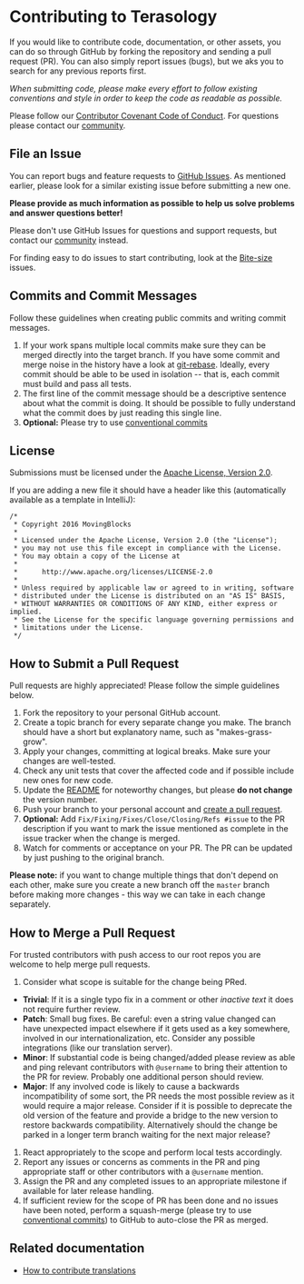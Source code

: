 Contributing to Terasology
==================================

If you would like to contribute code, documentation, or other assets, you can do so through GitHub by forking the repository and sending a pull request (PR). You can also simply report issues (bugs), but we aks you to search for any previous reports first.

*When submitting code, please make every effort to follow existing conventions and style in order to keep the code as readable as possible.*

Please follow our [Contributor Covenant Code of Conduct](CODE_OF_CONDUCT.md). For questions please contact our [community](/README.md#Community).

File an Issue
-------------
You can report bugs and feature requests to [GitHub Issues](https://github.com/MovingBlocks/TerasologyLauncher/issues). As mentioned earlier, please look for a similar existing issue before submitting a new one.

__Please provide as much information as possible to help us solve problems and answer questions better!__

Please don't use GitHub Issues for questions and support requests, but contact our [community](/README.md#Community) instead.

For finding easy to do issues to start contributing, look at the [Bite-size](https://github.com/MovingBlocks/TerasologyLauncher/labels/Bite-size) issues.

Commits and Commit Messages
---------------------------
Follow these guidelines when creating public commits and writing commit messages.

1. If your work spans multiple local commits make sure they can be merged directly into the target branch. If you have some commit and merge noise in the history have a look at [git-rebase](https://git-scm.com/docs/git-rebase). Ideally, every commit should be able to be used in isolation -- that is, each commit must build and pass all tests.
1. The first line of the commit message should be a descriptive sentence about what the commit is doing. It should be possible to fully understand what the commit does by just reading this single line. 
1. **Optional:** Please try to use [conventional commits](https://www.conventionalcommits.org/en/v1.0.0/)

License
-------
Submissions must be licensed under the [Apache License, Version 2.0](http://www.apache.org/licenses/LICENSE-2.0.html).

If you are adding a new file it should have a header like this (automatically available as a template in IntelliJ):
~~~
/*
 * Copyright 2016 MovingBlocks
 *
 * Licensed under the Apache License, Version 2.0 (the "License");
 * you may not use this file except in compliance with the License.
 * You may obtain a copy of the License at
 *
 *      http://www.apache.org/licenses/LICENSE-2.0
 *
 * Unless required by applicable law or agreed to in writing, software
 * distributed under the License is distributed on an "AS IS" BASIS,
 * WITHOUT WARRANTIES OR CONDITIONS OF ANY KIND, either express or implied.
 * See the License for the specific language governing permissions and
 * limitations under the License.
 */
~~~

How to Submit a Pull Request
----------------------------
Pull requests are highly appreciated! Please follow the simple guidelines below. 

1. Fork the repository to your personal GitHub account.
1. Create a topic branch for every separate change you make. The branch should have a short but explanatory name, such as "makes-grass-grow".
1. Apply your changes, committing at logical breaks. Make sure your changes are well-tested. 
1. Check any unit tests that cover the affected code and if possible include new ones for new code.
1. Update the [README](/README.md) for noteworthy changes, but please __do not change__ the version number.
1. Push your branch to your personal account and [create a pull request](https://help.github.com/articles/using-pull-requests/). 
1. **Optional:** Add `Fix/Fixing/Fixes/Close/Closing/Refs #issue` to the PR description if you want to mark the issue mentioned as complete in the issue tracker when the change is merged.
1. Watch for comments or acceptance on your PR. The PR can be updated by just pushing to the original branch.

__Please note:__ if you want to change multiple things that don't depend on each other, make sure you create a new branch off the `master` branch before making more changes - this way we can take in each change separately.

How to Merge a Pull Request
---------------------------
For trusted contributors with push access to our root repos you are welcome to help merge pull requests.

1. Consider what scope is suitable for the change being PRed.
  * **Trivial**: If it is a single typo fix in a comment or other *inactive text* it does not require further review.
  * **Patch**: Small bug fixes. Be careful: even a string value changed can have unexpected impact elsewhere if it gets used as a key somewhere, involved in our internationalization, etc. Consider any possible integrations (like our translation server).
  * **Minor**: If substantial code is being changed/added please review as able and ping relevant contributors with `@username` to bring their attention to the PR for review. Probably one additional person should review. 
  * **Major**: If any involved code is likely to cause a backwards incompatibility of some sort, the PR needs the most possible review as it would require a major release. Consider if it is possible to deprecate the old version of the feature and provide a bridge to the new version to restore backwards compatibility. Alternatively should the change be parked in a longer term branch waiting for the next major release?
1. React appropriately to the scope and perform local tests accordingly.
1. Report any issues or concerns as comments in the PR and ping appropriate staff or other contributors with a `@username` mention.
1. Assign the PR and any completed issues to an appropriate milestone if available for later release handling.
1. If sufficient review for the scope of PR has been done and no issues have been noted, perform a squash-merge (please try to use [conventional commits](https://www.conventionalcommits.org/en/v1.0.0/)) to GitHub to auto-close the PR as merged.

Related documentation
---------------------
- [How to contribute translations](Add-New-Translation.md)
